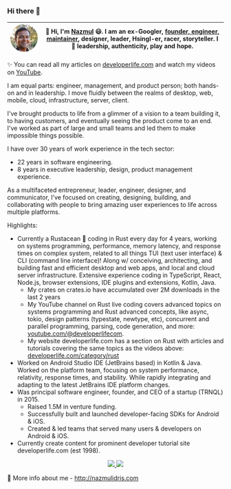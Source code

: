 ### Hi there 👋

| <img src="https://github.com/nazmulidris/developerlife.com/blob/main/assets/nazmul.png?raw=true"/> | 👋 Hi, I'm <a href="https://nazmulidris.com"> Nazmul</a> 😃. I am an ex-Googler, <a href="https://github.com/r3bl-org/r3bl-open-core/" target="_blank">founder, engineer, maintainer</a>, designer, leader, HsingI-er, racer, storyteller. I 💓 leadership, authenticity, play and hope. |
| -------------------------------------------------------------------------------------------------- | ---------------------------------------------------------------------------------------------------------------------------------------------------------------------------------------------------------------------------------------------------------------------------------------- |

✨ You can read all my articles on [developerlife.com](https://developerlife.com) and
watch my videos on [YouTube](https://www.youtube.com/@developerlifecom).

I am equal parts: engineer, management, and product person; both hands-on and in
leadership. I move fluidly between the realms of desktop, web, mobile, cloud,
infrastructure, server, client.

I've brought products to life from a glimmer of a vision to a team building it, to having
customers, and eventually seeing the product come to an end. I've worked as part of large
and small teams and led them to make impossible things possible.

I have over 30 years of work experience in the tech sector:

- 22 years in software engineering.
- 8 years in executive leadership, design, product management experience.

As a multifaceted entrepreneur, leader, engineer, designer, and communicator, I’ve focused
on creating, designing, building, and collaborating with people to bring amazing user
experiences to life across multiple platforms.

Highlights:

- Currently a Rustacean 🦀 coding in Rust every day for 4 years, working on systems
  programming, performance, memory latency, and response times on complex system, related
  to all things TUI (text user interface) & CLI (command line interface)! Along w/
  conceiving, architecting, and building fast and efficient desktop and web apps, and
  local and cloud server infrastructure. Extensive experience coding in TypeScript,
  React, Node.js, browser extensions, IDE plugins and extensions, Kotlin, Java.
  - My crates on crates.io have accumulated over 2M downloads in the last 2 years
  - My YouTube channel on Rust live coding covers advanced topics on systems programming and Rust
    advanced concepts, like async, tokio, design patterns (typestate, newtype, etc), concurrent and
    parallel programming, parsing, code generation, and more:
    [youtube.com/@developerlifecom](https://www.youtube.com/@developerlifecom).
  - My website developerlife.com has a section on Rust with articles and tutorials covering the same
    topics as the videos above:
    [developerlife.com/category/rust](https://developerlife.com/category/Rust/)
- Worked on Android Studio IDE (JetBrains based) in Kotlin & Java. Worked on the platform team,
  focusing on system performance, relativity, response times, and stability. While rapidly
  integrating and adapting to the latest JetBrains IDE platform changes.
- Was principal software engineer, founder, and CEO of a startup (TRNQL) in 2015.
  - Raised 1.5M in venture funding.
  - Successfully built and launched developer-facing SDKs for Android & iOS.
  - Created & led teams that served many users & developers on Android & iOS.
- Currently create content for prominent developer tutorial site developerlife.com (est
  1998).

<p align="center">
<a href="https://github.com/nazmulidris">
  <img height="180em" src="https://github-readme-stats-eight-theta.vercel.app/api?username=nazmulidris&show_icons=true&theme=dark&include_all_commits=true&count_private=true"/>
  <img height="180em" src="https://github-readme-stats-eight-theta.vercel.app/api/top-langs/?username=nazmulidris&layout=compact&langs_count=8&theme=dark"/>
</a>
</p>

💬 More info about me - http://nazmulidris.com

<!--
**nazmulidris/nazmulidris** is a ✨ _special_ ✨ repository because its `README.md` (this file) appears on your GitHub profile.

Here are some ideas to get you started:

- 🔭 I’m currently working on ...
- 🌱 I’m currently learning ...
- 👯 I’m looking to collaborate on ...
- 🤔 I’m looking for help with ...
- 💬 Ask me about ...
- 📫 How to reach me: ...
- 😄 Pronouns: ...
- ⚡ Fun fact: ...
-->
